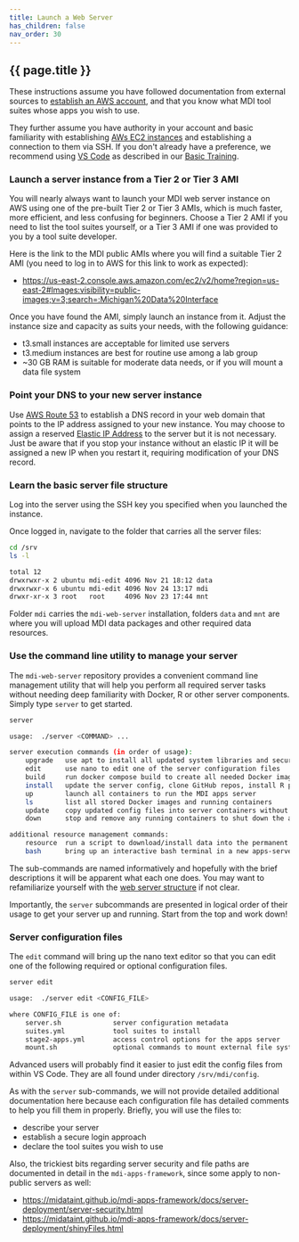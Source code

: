 ```yaml
---
title: Launch a Web Server
has_children: false
nav_order: 30
---
```


## {{ page.title }}

These instructions assume you have followed documentation from external sources to
[establish an AWS account](https://portal.aws.amazon.com/gp/aws/developer/registration/index.html),
and that you know what MDI tool suites whose apps you wish to use.

They further assume you have authority in your account and basic familiarity with establishing
[AWs EC2 instances](https://aws.amazon.com/pm/ec2) and establishing a connection to them via SSH.
If you don't already have a preference, we recommend using [VS Code](https://code.visualstudio.com/)
as described in our [Basic Training](https://midataint.github.io/mdi-basic-training/docs/code-editor/).

### Launch a server instance from a Tier 2 or Tier 3 AMI

You will nearly always want to launch your MDI web server instance on AWS
using one of the pre-built Tier 2 or Tier 3 AMIs, which is much faster, more efficient,
and less confusing for beginners. Choose a Tier 2 AMI if you need to list the tool suites yourself,
or a Tier 3 AMI if one was provided to you by a tool suite developer.

Here is the link to the MDI public AMIs where you will find a suitable Tier 2 AMI (you need to log in to 
AWS for this link to work as expected):
- <https://us-east-2.console.aws.amazon.com/ec2/v2/home?region=us-east-2#Images:visibility=public-images;v=3;search=:Michigan%20Data%20Interface>

Once you have found the AMI, simply launch an instance from it.  Adjust the instance size and capacity as suits 
your needs, with the following guidance:
- t3.small instances are acceptable for limited use servers
- t3.medium instances are best for routine use among a lab group
- ~30 GB RAM is suitable for moderate data needs, or if you will mount a data file system

### Point your DNS to your new server instance

Use [AWS Route 53](https://aws.amazon.com/route53/) to establish a DNS record in your web domain 
that points to the IP address assigned to your new instance.
You may choose to assign a reserved 
[Elastic IP Address](https://docs.aws.amazon.com/AWSEC2/latest/UserGuide/elastic-ip-addresses-eip.html) 
to the server but it is not necessary. Just
be aware that if you stop your instance without an elastic IP it will be assigned a new IP
when you restart it, requiring modification of your DNS record. 

### Learn the basic server file structure

Log into the server using the SSH key you specified when you launched the instance.

Once logged in, navigate to the folder that carries all the server files:

```sh
cd /srv
ls -l

total 12
drwxrwxr-x 2 ubuntu mdi-edit 4096 Nov 21 18:12 data
drwxrwxr-x 6 ubuntu mdi-edit 4096 Nov 24 13:17 mdi
drwxr-xr-x 3 root   root     4096 Nov 23 17:44 mnt
```

Folder `mdi` carries the `mdi-web-server` installation,
folders `data` and `mnt` are where you will upload MDI data packages 
and other required data resources.

### Use the command line utility to manage your server

The `mdi-web-server` repository provides a convenient command line
management utility that will help you perform all required server
tasks without needing deep familiarity with Docker, R
or other server components. Simply type `server` to get started.

```sh
server

usage:  ./server <COMMAND> ...

server execution commands (in order of usage):
    upgrade   use apt to install all updated system libraries and security patches
    edit      use nano to edit one of the server configuration files
    build     run docker compose build to create all needed Docker images
    install   update the server config, clone GitHub repos, install R packages
    up        launch all containers to run the MDI apps server
    ls        list all stored Docker images and running containers
    update    copy updated config files into server containers without reinstalling
    down      stop and remove any running containers to shut down the apps server

additional resource management commands:
    resource  run a script to download/install data into the permanent Docker volume
    bash      bring up an interactive bash terminal in a new apps-server container
```

The sub-commands are named informatively and hopefully with the brief 
descriptions it will be apparent what each one does. You may want
to refamiliarize yourself with the 
[web server structure](https://midataint.github.io/mdi-aws-ami/docs/server-structure.html)
if not clear.

Importantly, the `server` subcommands are presented in logical order of their
usage to get your server up and running. Start from the top and work down!

### Server configuration files

The `edit` command will bring up the nano text editor so that you can
edit one of the following required or optional configuration files.

```sh
server edit

usage:  ./server edit <CONFIG_FILE>

where CONFIG_FILE is one of:
    server.sh             server configuration metadata
    suites.yml            tool suites to install
    stage2-apps.yml       access control options for the apps server
    mount.sh              optional commands to mount external file systems to /srv/mnt/...
```

Advanced users will probably find it easier to just edit the config files
from within VS Code. They are all found under directory `/srv/mdi/config`.

As with the `server` sub-commands, we will not provide detailed additional
documentation here because each configuration file has detailed comments
to help you fill them in properly. Briefly, you will use the files to:
- describe your server
- establish a secure login approach
- declare the tool suites you wish to use

Also, the trickiest bits regarding server security and file paths
are documented in detail in the `mdi-apps-framework`, since some apply
to non-public servers as well:

- <https://midataint.github.io/mdi-apps-framework/docs/server-deployment/server-security.html>
- <https://midataint.github.io/mdi-apps-framework/docs/server-deployment/shinyFiles.html>
